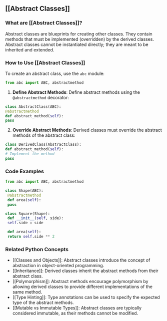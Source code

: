 ## [[Abstract Classes]]

### What are [[Abstract Classes]]?

Abstract classes are blueprints for creating other classes. They contain methods that must be implemented (overridden) by the derived classes. Abstract classes cannot be instantiated directly; they are meant to be inherited and extended.

### How to Use [[Abstract Classes]]

To create an abstract class, use the `abc` module:

```python
from abc import ABC, abstractmethod
```

1. **Define Abstract Methods**:
 Define abstract methods using the `@abstractmethod` decorator:

 ```python
 class AbstractClass(ABC):
 @abstractmethod
 def abstract_method(self):
 pass
 ```
2. **Override Abstract Methods**:
 Derived classes must override the abstract methods of the abstract class:

 ```python
 class DerivedClass(AbstractClass):
 def abstract_method(self):
 # Implement the method
 pass
 ```

### Code Examples

```python
from abc import ABC, abstractmethod

class Shape(ABC):
 @abstractmethod
 def area(self):
 pass

class Square(Shape):
 def __init__(self, side):
 self.side = side

 def area(self):
 return self.side ** 2
```

### Related Python Concepts

- [[Classes and Objects]]: Abstract classes introduce the concept of abstraction in object-oriented programming.
- [[Inheritance]]: Derived classes inherit the abstract methods from their abstract class.
- [[Polymorphism]]: Abstract methods encourage polymorphism by allowing derived classes to provide different implementations of the same method.
- [[Type Hinting]]: Type annotations can be used to specify the expected type of the abstract methods.
- [[Mutable vs Immutable Types]]: Abstract classes are typically considered immutable, as their methods cannot be modified.